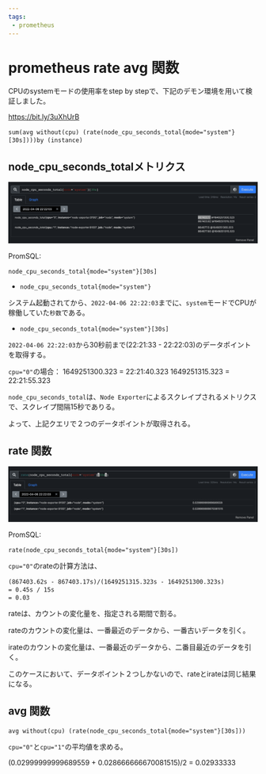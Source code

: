 ```yaml
---
tags:
 - prometheus
---
```


# prometheus rate avg 関数

CPUのsystemモードの使用率をstep by stepで、下記のデモン環境を用いて検証しました。

https://bit.ly/3uXhUrB

```
sum(avg without(cpu) (rate(node_cpu_seconds_total{mode="system"}[30s])))by (instance)
```

## node_cpu_seconds_totalメトリクス

![node_cpu_seconds_total](node_cpu_seconds_total.png)

PromSQL:

```
node_cpu_seconds_total{mode="system"}[30s]
```

- `node_cpu_seconds_total{mode="system"}`

システム起動されてから、`2022-04-06 22:22:03`までに、`system`モードでCPUが稼働していた`秒数`である。

- `node_cpu_seconds_total{mode="system"}[30s]`

`2022-04-06 22:22:03`から30秒前まで(22:21:33 - 22:22:03)のデータポイントを取得する。

`cpu="0"`の場合：
1649251300.323 = 22:21:40.323
1649251315.323 = 22:21:55.323

`node_cpu_seconds_total`は、`Node Exporter`によるスクレイプされるメトリクスで、スクレイプ間隔15秒でありる。

よって、上記クエリで２つのデータポイントが取得される。

## rate 関数

![rate](rate.png)

PromSQL:

```
rate(node_cpu_seconds_total{mode="system"}[30s])
```

`cpu="0"`のrateの計算方法は、

```
(867403.62s - 867403.17s)/(1649251315.323s - 1649251300.323s)
= 0.45s / 15s
= 0.03
```

rateは、カウントの変化量を、指定される期間で割る。

rateのカウントの変化量は、一番最近のデータから、一番古いデータを引く。

irateのカウントの変化量は、一番最近のデータから、二番目最近のデータを引く。

このケースにおいて、データポイント２つしかないので、rateとirateは同じ結果になる。

## avg 関数

```
avg without(cpu) (rate(node_cpu_seconds_total{mode="system"}[30s]))
```

`cpu="0"`と`cpu="1"`の平均値を求める。


(0.02999999999689559 + 0.028666666670081515)/2
= 0.02933333

